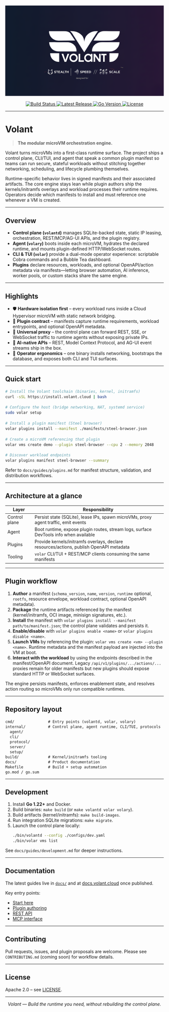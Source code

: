 <p align="center">
  <img src="banner.png" alt="VOLANT — The Intelligent Execution Cloud"/>
</p>

<p align="center">
  <a href="https://github.com/ccheshirecat/volant/actions">
    <img src="https://img.shields.io/github/actions/workflow/status/ccheshirecat/volant/ci.yml?branch=main&style=flat-square&label=tests" alt="Build Status">
  </a>
  <a href="https://github.com/ccheshirecat/volant/releases">
    <img src="https://img.shields.io/github/v/release/ccheshirecat/volant.svg?style=flat-square" alt="Latest Release">
  </a>
  <a href="https://golang.org/">
    <img src="https://img.shields.io/badge/Go-1.22+-black.svg?style=flat-square" alt="Go Version">
  </a>
  <a href="https://github.com/ccheshirecat/volant/blob/main/LICENSE">
    <img src="https://img.shields.io/badge/License-Apache_2.0-black.svg?style=flat-square" alt="License">
  </a>
</p>

---

# Volant

> **The modular microVM orchestration engine.**

Volant turns microVMs into a first-class runtime surface. The project ships a control plane, CLI/TUI, and agent that speak a common plugin manifest so teams can run secure, stateful workloads without stitching together networking, scheduling, and lifecycle plumbing themselves.

Runtime-specific behavior lives in signed manifests and their associated artifacts. The core engine stays lean while plugin authors ship the kernels/initramfs overlays and workload processes their runtime requires. Operators decide which manifests to install and must reference one whenever a VM is created.

---

## Overview

- **Control plane (`volantd`)** manages SQLite-backed state, static IP leasing, orchestration, REST/MCP/AG-UI APIs, and the plugin registry.
- **Agent (`volary`)** boots inside each microVM, hydrates the declared runtime, and mounts plugin-defined HTTP/WebSocket routes.
- **CLI & TUI (`volar`)** provide a dual-mode operator experience: scriptable Cobra commands and a Bubble Tea dashboard.
- **Plugins** declare resources, workloads, and optional OpenAPI/action metadata via manifests—letting browser automation, AI inference, worker pools, or custom stacks share the same engine.

---

## Highlights

- 🛡 **Hardware isolation first** – every workload runs inside a Cloud Hypervisor microVM with static network bridging.
- 🧩 **Plugin contract** – manifests capture runtime requirements, workload entrypoints, and optional OpenAPI metadata.
- 🔌 **Universal proxy** – the control plane can forward REST, SSE, or WebSocket traffic to runtime agents without exposing private IPs.
- 📡 **AI-native APIs** – REST, Model Context Protocol, and AG-UI event streams ship in the box.
- 🧰 **Operator ergonomics** – one binary installs networking, bootstraps the database, and exposes both CLI and TUI surfaces.

---

## Quick start

```bash
# Install the Volant toolchain (binaries, kernel, initramfs)
curl -sSL https://install.volant.cloud | bash

# Configure the host (bridge networking, NAT, systemd service)
sudo volar setup

# Install a plugin manifest (Steel browser)
volar plugins install --manifest ./manifests/steel-browser.json

# Create a microVM referencing that plugin
volar vms create demo --plugin steel-browser --cpu 2 --memory 2048

# Discover workload endpoints
volar plugins manifest steel-browser --summary
```

Refer to `docs/guides/plugins.md` for manifest structure, validation, and distribution workflows.

---

## Architecture at a glance

| Layer | Responsibility |
| ----- | -------------- |
| Control plane | Persist state (SQLite), lease IPs, spawn microVMs, proxy agent traffic, emit events |
| Agent | Boot runtime, expose plugin routes, stream logs, surface DevTools info when available |
| Plugins | Provide kernels/initramfs overlays, declare resources/actions, publish OpenAPI metadata |
| Tooling | `volar` CLI/TUI + REST/MCP clients consuming the same manifests |

---

## Plugin workflow

1. **Author** a manifest (`schema_version`, `name`, `version`, `runtime` optional, `rootfs`, resource envelope, workload contract, optional OpenAPI metadata).
2. **Package** the runtime artifacts referenced by the manifest (kernel/initramfs, OCI image, minisign signatures, etc.).
3. **Install** the manifest with `volar plugins install --manifest path/to/manifest.json`; the control plane validates and persists it.
4. **Enable/disable** with `volar plugins enable <name>` or `volar plugins disable <name>`.
5. **Launch VMs** by referencing the plugin: `volar vms create <vm> --plugin <name>`. Runtime metadata and the manifest payload are injected into the VM at boot.
6. **Interact with the workload** by using the endpoints described in the manifest/OpenAPI document. Legacy `/api/v1/plugins/.../actions/...` proxies remain for older manifests but new plugins should expose standard HTTP or WebSocket surfaces.

The engine persists manifests, enforces enablement state, and resolves action routing so microVMs only run compatible runtimes.

---

## Repository layout

```
cmd/               # Entry points (volantd, volar, volary)
internal/          # Control plane, agent runtime, CLI/TUI, protocols
  agent/
  cli/
  protocol/
  server/
  setup/
build/             # Kernel/initramfs tooling
docs/              # Product documentation
Makefile           # Build + setup automation
go.mod / go.sum
```

---

## Development

1. Install **Go 1.22+** and Docker.
2. Build binaries: `make build` (or `make volantd volar volary`).
3. Build artifacts (kernel/initramfs): `make build-images`.
4. Run integration SQLite migrations: `make migrate`.
5. Launch the control plane locally:
   ```bash
   ./bin/volantd --config ./configs/dev.yaml
   ./bin/volar vms list
   ```

See `docs/guides/development.md` for deeper instructions.

---

## Documentation

The latest guides live in [`docs/`](docs) and at [docs.volant.cloud](https://docs.volant.cloud) once published.

Key entry points:
- [Start here](docs/start/introduction.md)
- [Plugin authoring](docs/guides/plugins.md)
- [REST API](docs/api/rest-api.md)
- [MCP interface](docs/api/mcp.md)

---

## Contributing

Pull requests, issues, and plugin proposals are welcome. Please see `CONTRIBUTING.md` (coming soon) for workflow details.

---

## License

Apache 2.0 – see [LICENSE](LICENSE).

---

<p align="center"><i>Volant — Build the runtime you need, without rebuilding the control plane.</i></p>
